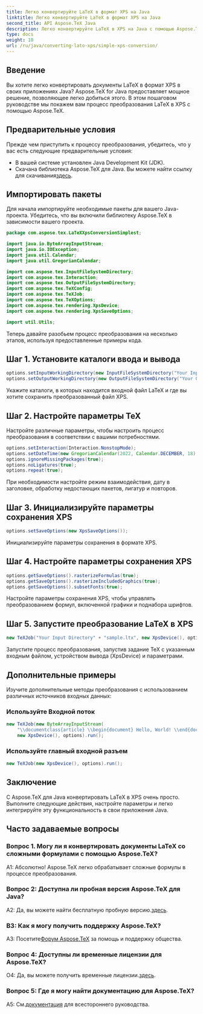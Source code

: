 ```yaml
---
title: Легко конвертируйте LaTeX в формат XPS на Java
linktitle: Легко конвертируйте LaTeX в формат XPS на Java
second_title: API Aspose.TeX Java
description: Легко конвертируйте LaTeX в XPS на Java с помощью Aspose.TeX. Следуйте нашему пошаговому руководству для бесшовной интеграции.
type: docs
weight: 10
url: /ru/java/converting-lato-xps/simple-xps-conversion/
---
```

## Введение

Вы хотите легко конвертировать документы LaTeX в формат XPS в своих приложениях Java? Aspose.TeX for Java предоставляет мощное решение, позволяющее легко добиться этого. В этом пошаговом руководстве мы покажем вам процесс преобразования LaTeX в XPS с помощью Aspose.TeX.

## Предварительные условия

Прежде чем приступить к процессу преобразования, убедитесь, что у вас есть следующие предварительные условия:

- В вашей системе установлен Java Development Kit (JDK).
-  Скачана библиотека Aspose.TeX для Java. Вы можете найти ссылку для скачивания[здесь](https://releases.aspose.com/tex/java/).

## Импортировать пакеты

Для начала импортируйте необходимые пакеты для вашего Java-проекта. Убедитесь, что вы включили библиотеку Aspose.TeX в зависимости вашего проекта.

```java
package com.aspose.tex.LaTeXXpsConversionSimplest;

import java.io.ByteArrayInputStream;
import java.io.IOException;
import java.util.Calendar;
import java.util.GregorianCalendar;

import com.aspose.tex.InputFileSystemDirectory;
import com.aspose.tex.Interaction;
import com.aspose.tex.OutputFileSystemDirectory;
import com.aspose.tex.TeXConfig;
import com.aspose.tex.TeXJob;
import com.aspose.tex.TeXOptions;
import com.aspose.tex.rendering.XpsDevice;
import com.aspose.tex.rendering.XpsSaveOptions;

import util.Utils;
```

Теперь давайте разобьем процесс преобразования на несколько этапов, используя предоставленные примеры кода.

## Шаг 1. Установите каталоги ввода и вывода

```java
options.setInputWorkingDirectory(new InputFileSystemDirectory("Your Input Directory"));
options.setOutputWorkingDirectory(new OutputFileSystemDirectory("Your Output Directory"));
```

Укажите каталоги, в которых находится входной файл LaTeX и где вы хотите сохранить преобразованный файл XPS.

## Шаг 2. Настройте параметры TeX

Настройте различные параметры, чтобы настроить процесс преобразования в соответствии с вашими потребностями.

```java
options.setInteraction(Interaction.NonstopMode);
options.setDateTime(new GregorianCalendar(2022, Calendar.DECEMBER, 18).getTime());
options.ignoreMissingPackages(true);
options.noLigatures(true);
options.repeat(true);
```

При необходимости настройте режим взаимодействия, дату в заголовке, обработку недостающих пакетов, лигатур и повторов.

## Шаг 3. Инициализируйте параметры сохранения XPS

```java
options.setSaveOptions(new XpsSaveOptions());
```

Инициализируйте параметры сохранения в формате XPS.

## Шаг 4. Настройте параметры сохранения XPS

```java
options.getSaveOptions().rasterizeFormulas(true);
options.getSaveOptions().rasterizeIncludedGraphics(true);
options.getSaveOptions().subsetFonts(true);
```

Настройте параметры сохранения XPS, чтобы управлять преобразованием формул, включенной графики и поднабора шрифтов.

## Шаг 5. Запустите преобразование LaTeX в XPS

```java
new TeXJob("Your Input Directory" + "sample.ltx", new XpsDevice(), options).run();
```

Запустите процесс преобразования, запустив задание TeX с указанным входным файлом, устройством вывода (XpsDevice) и параметрами.

## Дополнительные примеры

Изучите дополнительные методы преобразования с использованием различных источников входных данных:

### Используйте Входной поток

```java
new TeXJob(new ByteArrayInputStream(
    "\\documentclass{article} \\begin{document} Hello, World! \\end{document}".getBytes("ASCII")),
    new XpsDevice(), options).run();
```

### Используйте главный входной разъем

```java
new TeXJob(new XpsDevice(), options).run();
```

## Заключение

С Aspose.TeX для Java конвертировать LaTeX в XPS очень просто. Выполните следующие действия, настройте параметры и легко интегрируйте эту функциональность в свои приложения Java.

## Часто задаваемые вопросы

### Вопрос 1. Могу ли я конвертировать документы LaTeX со сложными формулами с помощью Aspose.TeX?

А1: Абсолютно! Aspose.TeX легко обрабатывает сложные формулы в процессе преобразования.

### Вопрос 2: Доступна ли пробная версия Aspose.TeX для Java?

 A2: Да, вы можете найти бесплатную пробную версию.[здесь](https://releases.aspose.com/).

### В3: Как я могу получить поддержку Aspose.TeX?

 A3: Посетите[Форум Aspose.TeX](https://forum.aspose.com/c/tex/47) за помощь и поддержку общества.

### Вопрос 4: Доступны ли временные лицензии для Aspose.TeX?

 О4: Да, вы можете получить временные лицензии.[здесь](https://purchase.aspose.com/temporary-license/).

### Вопрос 5: Где я могу найти документацию для Aspose.TeX?

 A5: См.[документация](https://reference.aspose.com/tex/java/) для всестороннего руководства.
